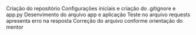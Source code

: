 Criação do repositório
Configurações iniciais e criação do .gitignore e app.py
Desenvimento do arquivo app e aplicação
Teste no arquivo requests apresenta erro na resposta
Correção do arquivo conforme orientação do mentor